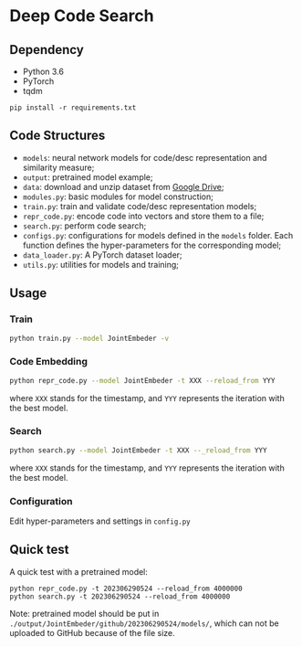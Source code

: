 # Deep Code Search

## Dependency
* Python 3.6
* PyTorch 
* tqdm

 ```
 pip install -r requirements.txt
 ```


## Code Structures

 - `models`: neural network models for code/desc representation and similarity measure;
 - `output`: pretrained model example;
 - `data`: download and unzip dataset from [Google Drive](https://drive.google.com/drive/folders/1GZYLT_lzhlVczXjD6dgwVUvDDPHMB6L7?usp=sharing);
 - `modules.py`: basic modules for model construction;
 - `train.py`: train and validate code/desc representation models; 
 - `repr_code.py`: encode code into vectors and store them to a file; 
 - `search.py`: perform code search;
 - `configs.py`: configurations for models defined in the `models` folder. Each function defines the hyper-parameters for the corresponding model;
 - `data_loader.py`: A PyTorch dataset loader;
 - `utils.py`: utilities for models and training;


## Usage

   ### Train

   ```bash
   python train.py --model JointEmbeder -v
   ```
   ### Code Embedding

   ```bash
   python repr_code.py --model JointEmbeder -t XXX --reload_from YYY
   ```
   where `XXX` stands for the timestamp, and `YYY` represents the iteration with the best model.

   ### Search

   ```bash
   python search.py --model JointEmbeder -t XXX --_reload_from YYY
   ```
   where `XXX` stands for the timestamp, and `YYY` represents the iteration with the best model.

   ### Configuration

   Edit hyper-parameters and settings in `config.py`

## Quick test

   A quick test with a pretrained model:

   ```
python repr_code.py -t 202306290524 --reload_from 4000000
python search.py -t 202306290524 --reload_from 4000000
   ```

   Note: pretrained model should be put in `./output/JointEmbeder/github/202306290524/models/`, which can not be uploaded to GitHub because of the file size.
